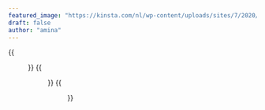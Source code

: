 ```yaml
---
featured_image: "https://kinsta.com/nl/wp-content/uploads/sites/7/2020/02/gratis-html-editors.jpg"
draft: false
author: "amina"
---
```


<!-- {{<figure src="/../static/images/CVbureau-0.png">}} -->

{{<figure src="/images/CVbureau-0.png">}}
{{<figure src="/images/CVbureau-1.png">}}
{{<figure src="/images/CVbureau-2.png">}}
